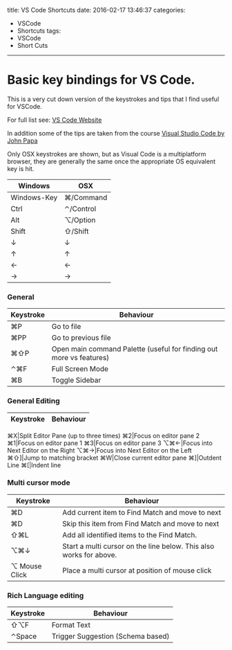title: VS Code Shortcuts
date: 2016-02-17 13:46:37
categories:
- VSCode
- Shortcuts
tags:
- VSCode
- Short Cuts
---
# Basic key bindings for VS Code.
This is a very cut down version of the keystrokes and tips that I find useful for VSCode.

For full list see: [VS Code Website](https://code.visualstudio.com/docs/customization/keybindings)

In addition some of the tips are taken from the course [Visual Studio Code by John Papa](https://app.pluralsight.com/library/courses/visual-studio-code/)

Only OSX keystrokes are shown, but as Visual Code is a multiplatform browser, they are generally the same once the appropriate OS equivalent key is hit.

Windows| OSX
---|---
Windows-Key|⌘/Command
Ctrl|⌃/Control
Alt|⌥/Option
Shift|⇧/Shift
↓|↓
↑|↑
←|←
→|→

### General
Keystroke|Behaviour
---|---
⌘P|Go to file
⌘PP|Go to previous file
⌘⇧P|Open main command Palette (useful for finding out more vs features)
⌃⌘F|Full Screen Mode
⌘B|Toggle Sidebar

### General Editing
Keystroke|Behaviour
---|---
⌘X\|Split Editor Pane (up to three times)
⌘2|Focus on editor pane 2
⌘1|Focus on editor pane 1
⌘3|Focus on editor pane 3
⌥⌘←|Focus into Next Editor on the Right
⌥⌘→|Focus into Next Editor on the Left
⌘⇧]|Jump to matching bracket
⌘W|Close current editor pane
⌘]|Outdent Line
⌘[|Indent line

### Multi cursor mode
Keystroke|Behaviour
---|---
⌘D|Add current item to Find Match and move to next
⌘D|Skip this item from Find Match and move to next
⇧⌘L|Add all identified items to the Find Match.
⌥⌘↓|Start a multi cursor on the line below.  This also works for above.
⌥ Mouse Click|Place a multi cursor at position of mouse click



### Rich Language editing
Keystroke|Behaviour
---|---
⇧⌥F|Format Text
⌃Space|Trigger Suggestion (Schema based)



